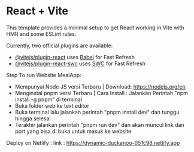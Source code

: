 # React + Vite

This template provides a minimal setup to get React working in Vite with HMR and some ESLint rules.

Currently, two official plugins are available:

- [@vitejs/plugin-react](https://github.com/vitejs/vite-plugin-react/blob/main/packages/plugin-react/README.md) uses [Babel](https://babeljs.io/) for Fast Refresh
- [@vitejs/plugin-react-swc](https://github.com/vitejs/vite-plugin-react-swc) uses [SWC](https://swc.rs/) for Fast Refresh

Step To run Website MealApp:
 -  Mempunyai Node JS versi Terbaru | Download: https://nodejs.org/en 
 -  Menginstal pnpm versi Terbaru | Cara Install : Jalankan Perintah "npm install -g pnpm" di terminal
 -  Buka folder web ke text editor
 -  Buka terminal lalu jalankan perintah "pnpm install dev" dan tunggu hingga selesai
 -  Terakhir jalankan perintah "pnpm run dev" dan akan muncul link dan port yang bisa di buka untuk masuk ke website 

Deploy on Netlify :
link : https://dynamic-duckanoo-051c98.netlify.app
